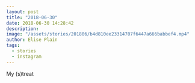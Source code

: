 ```yaml
---
layout: post
title: "2018-06-30"
date: 2018-06-30 14:28:42
description: 
image: "/assets/stories/201806/b4d810ee23314707f6447a666babbef4.mp4"
author: Elise Plain
tags: 
  - stories
  - instagram
---
```


My (s)treat
<p></p>
